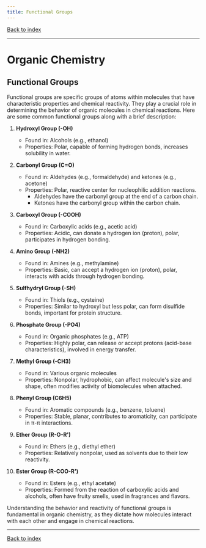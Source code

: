 ```yaml
---
title: Functional Groups
---
```


[Back to index](index.html)

---
# Organic Chemistry
## Functional Groups

Functional groups are specific groups of atoms within molecules that have characteristic properties and chemical reactivity. They play a crucial role in determining the behavior of organic molecules in chemical reactions. Here are some common functional groups along with a brief description:

1. **Hydroxyl Group (-OH)**
   - Found in: Alcohols (e.g., ethanol)
   - Properties: Polar, capable of forming hydrogen bonds, increases solubility in water.

2. **Carbonyl Group (C=O)**
   - Found in: Aldehydes (e.g., formaldehyde) and ketones (e.g., acetone)
   - Properties: Polar, reactive center for nucleophilic addition reactions.
     - Aldehydes have the carbonyl group at the end of a carbon chain.
     - Ketones have the carbonyl group within the carbon chain.

3. **Carboxyl Group (-COOH)**
   - Found in: Carboxylic acids (e.g., acetic acid)
   - Properties: Acidic, can donate a hydrogen ion (proton), polar, participates in hydrogen bonding.

4. **Amino Group (-NH2)**
   - Found in: Amines (e.g., methylamine)
   - Properties: Basic, can accept a hydrogen ion (proton), polar, interacts with acids through hydrogen bonding.

5. **Sulfhydryl Group (-SH)**
   - Found in: Thiols (e.g., cysteine)
   - Properties: Similar to hydroxyl but less polar, can form disulfide bonds, important for protein structure.

6. **Phosphate Group (-PO4)**
   - Found in: Organic phosphates (e.g., ATP)
   - Properties: Highly polar, can release or accept protons (acid-base characteristics), involved in energy transfer.

7. **Methyl Group (-CH3)**
   - Found in: Various organic molecules
   - Properties: Nonpolar, hydrophobic, can affect molecule's size and shape, often modifies activity of biomolecules when attached.

8. **Phenyl Group (C6H5)**
   - Found in: Aromatic compounds (e.g., benzene, toluene)
   - Properties: Stable, planar, contributes to aromaticity, can participate in π-π interactions.

9. **Ether Group (R-O-R')**
   - Found in: Ethers (e.g., diethyl ether)
   - Properties: Relatively nonpolar, used as solvents due to their low reactivity.

10. **Ester Group (R-COO-R')**
    - Found in: Esters (e.g., ethyl acetate)
    - Properties: Formed from the reaction of carboxylic acids and alcohols, often have fruity smells, used in fragrances and flavors.

Understanding the behavior and reactivity of functional groups is fundamental in organic chemistry, as they dictate how molecules interact with each other and engage in chemical reactions.

---
[Back to index](index.html)
